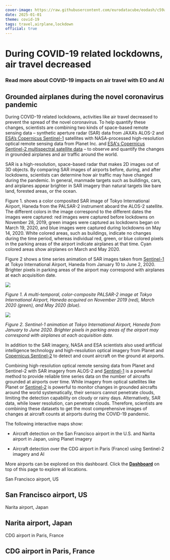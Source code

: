```yaml
---
cover-image: https://raw.githubusercontent.com/eurodatacube/eodash/c59adc7d580c6ced1f85a44c5bdd18bf94b3c9ee/app/public/data/trilateral/Esa_Nasa_jaxa_covid19_cover_V3.jpg
date: 2025-01-01
theme: covid-19
tags: travel,airplane,lockdown
official: true
---
```


#  During COVID-19 related lockdowns, air travel decreased<!--{ as="img" mode="hero" src="https://raw.githubusercontent.com/eurodatacube/eodash/c59adc7d580c6ced1f85a44c5bdd18bf94b3c9ee/app/public/data/trilateral/Esa_Nasa_jaxa_covid19_cover_V3.jpg" }-->
### Read more about COVID-19 impacts on air travel with EO and AI <!--{ style="font-size:1.5rem;opacity:0.7;margin-top:1rem;" }-->

## Grounded airplanes during the novel coronavirus pandemic

During COVID-19 related lockdowns, activities like air travel decreased to prevent the spread of the novel coronavirus. To help quantify these changes, scientists are combining two kinds of space-based remote sensing data – synthetic aperture radar (SAR) data from JAXA’s ALOS-2 and [ESA’s Copernicus Sentinel-1](https://sentinel.esa.int/web/sentinel/missions/sentinel-1) satellites with NASA-processed high-resolution optical remote sensing data from Planet Inc. and [ESA's Copernicus Sentinel-2 multispectral satellite data](https://sentinel.esa.int/web/sentinel/missions/sentinel-2) – to observe and quantify the changes in grounded airplanes and air traffic around the world.

SAR is a high-resolution, space-based radar that makes 2D images out of 3D objects. By comparing SAR images of airports before, during, and after lockdowns, scientists can determine how air traffic may have changed during the pandemic. In general, manmade targets such as buildings, cars, and airplanes appear brighter in SAR imagery than natural targets like bare land, forested areas, or the ocean.

Figure 1. shows a color composited SAR image of Tokyo International Airport, Haneda from the PALSAR-2 instrument aboard the ALOS-2 satellite. The different colors in the image correspond to the different dates the images were captured: red images were captured before lockdowns on November 28, 2019, green images were captured as lockdowns began on March 19, 2020, and blue images were captured during lockdowns on May 14, 2020. White colored areas, such as buildings, indicate no changes during the time period, whereas individual red, green, or blue colored pixels in the parking areas of the airport indicate airplanes at that time. Cyan colored areas show airplanes on March and May 2020.

Figure 2 shows a time series animation of SAR images taken from [Sentinel-1](https://sentinel.esa.int/web/sentinel/missions/sentinel-1) at Tokyo International Airport, Haneda from January 10 to June 2, 2020. Brighter pixels in parking areas of the airport may correspond with airplanes at each acquisition date.

![](https://raw.githubusercontent.com/eurodatacube/eodash/c59adc7d580c6ced1f85a44c5bdd18bf94b3c9ee/app/public/data/trilateral/JP01-E8_Fig1.png)

*Figure 1. A multi-temporal, color-composite PALSAR-2 image at Tokyo International Airport, Haneda acquired on November 2019 (red), March 2020 (green), and May 2020 (blue).*

![](https://raw.githubusercontent.com/eurodatacube/eodash/c59adc7d580c6ced1f85a44c5bdd18bf94b3c9ee/app/public/data/trilateral/JP01-E13b_Animation.gif)

*Figure 2. Sentinel-1 animation at Tokyo International Airport, Haneda from January to June 2020. Brighter pixels in parking areas of the airport may correspond with airplanes at each acquisition date.*

In addition to the SAR imagery, NASA and ESA scientists also used artificial intelligence technology and high-resolution optical imagery from Planet and [Copernicus Sentinel-2](https://sentinel.esa.int/web/sentinel/missions/sentinel-2) to detect and count aircraft on the ground at airports.

Combining high-resolution optical remote sensing data from Planet and Sentinel-2 with SAR imagery from ALOS-2 and [Sentinel-1](https://sentinel.esa.int/web/sentinel/missions/sentinel-1) is a powerful method to provide reliable time series data on the number of aircrafts grounded at airports over time. While imagery from optical satellites like Planet or [Sentinel-2](https://sentinel.esa.int/web/sentinel/missions/sentinel-2) is powerful to monitor changes in grounded aircrafts around the world systematically, their sensors cannot penetrate clouds, limiting the detection capability on cloudy or rainy days. Alternatively, SAR data, while lower resolution, can penetrate clouds. Therefore, scientists are combining these datasets to get the most comprehensive images of changes at aircraft counts at airports during the COVID-19 pandemic.

The following interactive maps show:

- Aircraft detection on the San Francisco airport in the U.S. and Narita airport in Japan, using Planet imagery
    
- Aircraft detection over the CDG airport in Paris (France) using Sentinel-2 imagery and AI
    

More airports can be explored on this dashboard. Click the [**Dashboard**](https://eodashboard.org/explore) on top of this page to explore all locations.

San Francisco airport, US
## San Francisco airport, US <!--{as="eox-map" style="width: 100%; height: 500px;" layers='[{"type":"Tile","properties":{"id":"Overlay labels"},"source":{"type":"XYZ","urls":["//s2maps-tiles.eu/wmts/1.0.0/overlay_base_bright_3857/default/g/{z}/{y}/{x}.jpg"]}},{"type":"Vector","properties":{"id":"Plane detections"},"source":{"type":"Vector"}},{"type":"Tile","properties":{"id":"Parked Airplanes-2020-10-26T00:00:00Z"},"source":{"type":"XYZ","urls":["https://8ib71h0627.execute-api.us-east-1.amazonaws.com/v1/planet/{z}/{x}/{y}?date=2020_10_26&site=sf"]}},{"type":"Tile","properties":{"id":"Terrain light"},"source":{"type":"XYZ","urls":["//s2maps-tiles.eu/wmts/1.0.0/terrain-light_3857/default/g/{z}/{y}/{x}.jpg"]}}]' zoom="13.792332771953118" center=[-122.37750000000001,37.619361707303256] }-->

Narita airport, Japan 
## Narita airport, Japan <!--{as="eox-map" style="width: 100%; height: 500px;" layers='[{"type":"Tile","properties":{"id":"Overlay labels"},"source":{"type":"XYZ","urls":["//s2maps-tiles.eu/wmts/1.0.0/overlay_base_bright_3857/default/g/{z}/{y}/{x}.jpg"]}},{"type":"Vector","properties":{"id":"Plane detections"},"source":{"type":"Vector"}},{"type":"Tile","properties":{"id":"Parked Airplanes-2020-10-25T00:00:00Z"},"source":{"type":"XYZ","urls":["https://8ib71h0627.execute-api.us-east-1.amazonaws.com/v1/planet/{z}/{x}/{y}?date=2020_10_25&site=tk"]}},{"type":"Tile","properties":{"id":"Terrain light"},"source":{"type":"XYZ","urls":["//s2maps-tiles.eu/wmts/1.0.0/terrain-light_3857/default/g/{z}/{y}/{x}.jpg"]}}]' zoom="12.982544998850098" center=[140.385,35.768367472164485] }-->

CDG airport in Paris, France
## CDG airport in Paris, France <!--{as="eox-map" style="width: 100%; height: 500px;" layers='[{"type":"Tile","properties":{"id":"Overlay labels"},"source":{"type":"XYZ","urls":["//s2maps-tiles.eu/wmts/1.0.0/overlay_base_bright_3857/default/g/{z}/{y}/{x}.jpg"]}},{"type":"Vector","properties":{"id":"Plane detections"},"source":{"type":"Vector"}},{"type":"Tile","properties":{"id":"Parked Airplanes-2022-11-24T11:07:24Z"},"source":{"type":"TileWMS","urls":["https://services.sentinel-hub.com/ogc/wms/0635c213-17a1-48ee-aef7-9d1731695a54"],"params":{"layers":"SENTINEL-2-L2A-TRUE-COLOR","format":"image/png","time":"2022-11-24T10:22:24/2022-11-24T11:52:24"}}},{"type":"Tile","properties":{"id":"Terrain light"},"source":{"type":"XYZ","urls":["//s2maps-tiles.eu/wmts/1.0.0/terrain-light_3857/default/g/{z}/{y}/{x}.jpg"]}}]' zoom="12.545858516542904" center=[2.5694357161733556,49.000904522387] }-->
